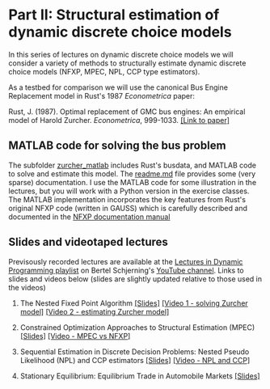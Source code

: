 # Part II: Structural estimation of dynamic discrete choice models

In this series of lectures on dynamic discrete choice models we will consider a variety of methods to structurally estimate dynamic discrete choice models (NFXP, MPEC, NPL, CCP type estimators). 

As a testbed for comparison we will use the canonical Bus Engine Replacement model in Rust's 1987 *Econometrica* paper:

Rust, J. (1987). Optimal replacement of GMC bus engines: An empirical model of Harold Zurcher. *Econometrica*, 999-1033. [[Link to paper]](https://editorialexpress.com/jrust/crest_lectures/zurcher.pdf)

## MATLAB code for solving the bus problem
The subfolder [zurcher_matlab](https://github.com/bschjerning/dp_ucph/tree/main/2_dynamic_discrete_choice/zurcher_matlab) includes Rust's busdata, and MATLAB code to solve and estimate this model. The [readme.md](https://github.com/bschjerning/dp_ucph/tree/main/2_dynamic_discrete_choice/zurcher_matlab#readme) file provides some (very sparse) documentation. I use the MATLAB code for some illustration in the lectures, but you will work with a Python version in the exercise classes. The MATLAB implementation incorporates the key features from Rust's original NFXP code (written in GAUSS) which is carefully described and documented in the [NFXP documentation manual](https://editorialexpress.com/jrust/nfxp.pdf) 

## Slides and videotaped lectures
Previsously recorded lectures are available at the [Lectures in Dynamic Programming playlist](https://www.youtube.com/watch?v=SbVIgzWt8So&list=PLzkJu0O0lYnEpJNYJ4Ent_qckS0OKkYYg) on Bertel Schjerning's [YouTube channel](https://www.youtube.com/user/BSchjerning). Links to slides and videos below (slides are slightly updated relative to those used in the videos)
                            
1. The Nested Fixed Point Algorithm [[Slides]](https://github.com/bschjerning/dp_ucph/blob/main/2_dynamic_discrete_choice/1_nfxp.pdf)
[[Video 1 - solving Zurcher model]](https://youtu.be/JfFCZhBYgGw) [[Video 2 - estimating Zurcher model]](https://youtu.be/YpCptgY9vzw)                                            
1. Constrained Optimization Approaches to Structural Estimation (MPEC) [[Slides]](https://github.com/bschjerning/dp_ucph/blob/main/2_dynamic_discrete_choice/2_mpec.pdf)
[[Video - MPEC vs NFXP]](https://youtu.be/1uuSTLbXyd8)

1. Sequential Estimation in Discrete Decision Problems: Nested Pseudo Likelihood (NPL) and CCP estimators [[Slides]](https://github.com/bschjerning/dp_ucph/blob/main/2_dynamic_discrete_choice/3_npl.pdf)
[[Video - NPL and CCP]](https://youtu.be/KqQaWuHvYkg)                           
1. Stationary Equilibrium: Equilibrium Trade in Automobile Markets [[Slides]](https://github.com/bschjerning/dp_ucph/blob/main/2_dynamic_discrete_choice/4_eqbtrade.pdf)
